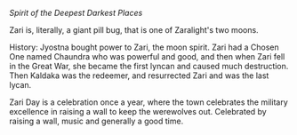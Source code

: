 *Spirit of the Deepest Darkest Places*

Zari is, literally, a giant pill bug, that is one of Zaralight's two moons.

History: Jyostna bought power to Zari, the moon spirit. Zari had a Chosen One named Chaundra who was powerful and good, and then when Zari fell in the Great War, she became the first lyncan and caused much destruction. Then Kaldaka was the redeemer, and resurrected Zari and was the last lycan.

Zari Day is a celebration once a year, where the town celebrates the military excellence in raising a wall to keep the werewolves out. Celebrated by raising a wall, music and generally a good time.
